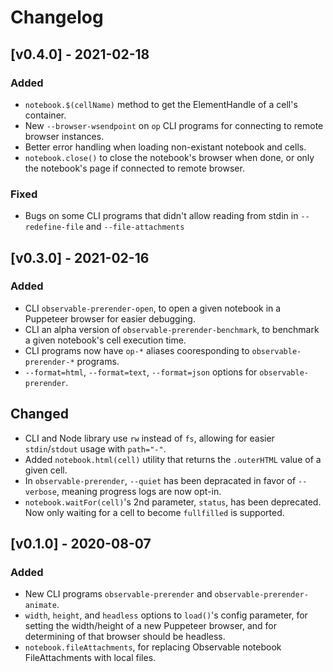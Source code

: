 # Changelog

## [v0.4.0] - 2021-02-18

### Added

- `notebook.$(cellName)` method to get the ElementHandle of a cell's container.
- New `--browser-wsendpoint` on `op` CLI programs for connecting to remote browser instances.
- Better error handling when loading non-existant notebook and cells.
- `notebook.close()` to close the notebook's browser when done, or only the notebook's page if connected to remote browser.

### Fixed

- Bugs on some CLI programs that didn't allow reading from stdin in `--redefine-file` and `--file-attachments`

## [v0.3.0] - 2021-02-16

### Added

- CLI `observable-prerender-open`, to open a given notebook in a Puppeteer browser for easier debugging.
- CLI an alpha version of `observable-prerender-benchmark`, to benchmark a given notebook's cell execution time.
- CLI programs now have `op-*` aliases cooresponding to `observable-prerender-*` programs.
- `--format=html`, `--format=text`, `--format=json` options for `observable-prerender`.

## Changed

- CLI and Node library use `rw` instead of `fs`, allowing for easier `stdin`/`stdout` usage with `path="-"`.
- Added `notebook.html(cell)` utility that returns the `.outerHTML` value of a given cell.
- In `observable-prerender`, `--quiet` has been depracated in favor of `--verbose`, meaning progress logs are now opt-in.
- `notebook.waitFor(cell)`'s 2nd parameter, `status`, has been deprecated. Now only waiting for a cell to become `fullfilled` is supported.

## [v0.1.0] - 2020-08-07

### Added

- New CLI programs `observable-prerender` and `observable-prerender-animate`.
- `width`, `height`, and `headless` options to `load()`'s config parameter, for setting the width/height of a new Puppeteer browser, and for determining of that browser should be headless.
- `notebook.fileAttachments`, for replacing Observable notebook FileAttachments with local files.
